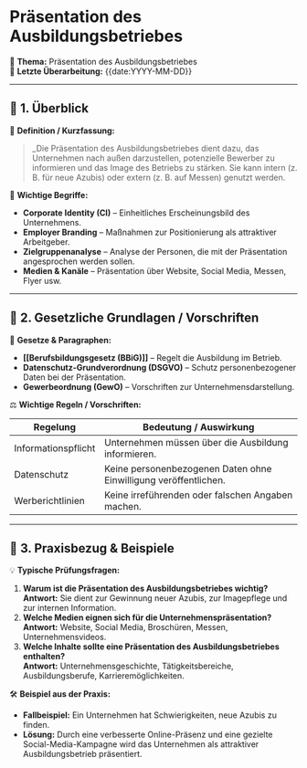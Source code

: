 # Präsentation des Ausbildungsbetriebes

📌 **Thema:** Präsentation des Ausbildungsbetriebes  
📅 **Letzte Überarbeitung:** {{date:YYYY-MM-DD}}  


---

## 🔹 1. Überblick

📖 **Definition / Kurzfassung:**

> _Die Präsentation des Ausbildungsbetriebes dient dazu, das Unternehmen nach außen darzustellen, potenzielle Bewerber zu informieren und das Image des Betriebs zu stärken. Sie kann intern (z. B. für neue Azubis) oder extern (z. B. auf Messen) genutzt werden.

🔑 **Wichtige Begriffe:**

- **Corporate Identity (CI)** – Einheitliches Erscheinungsbild des Unternehmens.
- **Employer Branding** – Maßnahmen zur Positionierung als attraktiver Arbeitgeber.
- **Zielgruppenanalyse** – Analyse der Personen, die mit der Präsentation angesprochen werden sollen.
- **Medien & Kanäle** – Präsentation über Website, Social Media, Messen, Flyer usw.

---

## 🔹 2. Gesetzliche Grundlagen / Vorschriften

📜 **Gesetze & Paragraphen:**

- **[[Berufsbildungsgesetz (BBiG)]]** – Regelt die Ausbildung im Betrieb.
- **Datenschutz-Grundverordnung (DSGVO)** – Schutz personenbezogener Daten bei der Präsentation.
- **Gewerbeordnung (GewO)** – Vorschriften zur Unternehmensdarstellung.

⚖️ **Wichtige Regeln / Vorschriften:**

| Regelung            | Bedeutung / Auswirkung                                           |
| ------------------- | ---------------------------------------------------------------- |
| Informationspflicht | Unternehmen müssen über die Ausbildung informieren.              |
| Datenschutz         | Keine personenbezogenen Daten ohne Einwilligung veröffentlichen. |
| Werberichtlinien    | Keine irreführenden oder falschen Angaben machen.                |

---

## 🔹 3. Praxisbezug & Beispiele

💡 **Typische Prüfungsfragen:**

1. **Warum ist die Präsentation des Ausbildungsbetriebes wichtig?**  
    **Antwort:** Sie dient zur Gewinnung neuer Azubis, zur Imagepflege und zur internen Information.
2. **Welche Medien eignen sich für die Unternehmenspräsentation?**  
    **Antwort:** Website, Social Media, Broschüren, Messen, Unternehmensvideos.
3. **Welche Inhalte sollte eine Präsentation des Ausbildungsbetriebes enthalten?**  
    **Antwort:** Unternehmensgeschichte, Tätigkeitsbereiche, Ausbildungsberufe, Karrieremöglichkeiten.

🛠 **Beispiel aus der Praxis:**

- **Fallbeispiel:** Ein Unternehmen hat Schwierigkeiten, neue Azubis zu finden.
- **Lösung:** Durch eine verbesserte Online-Präsenz und eine gezielte Social-Media-Kampagne wird das Unternehmen als attraktiver Ausbildungsbetrieb präsentiert.